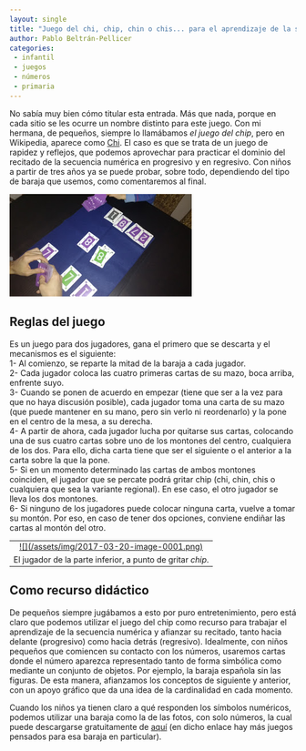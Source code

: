 ```yaml
--- 
layout: single 
title: "Juego del chi, chip, chin o chis... para el aprendizaje de la secuencia numérica"
author: Pablo Beltrán-Pellicer 
categories:
 - infantil 
 - juegos 
 - números 
 - primaria 
---
```



No sabía muy bien cómo titular esta entrada. Más que nada, porque en
cada sitio se les ocurre un nombre distinto para este juego. Con mi
hermana, de pequeños, siempre lo llamábamos *el juego del chip*, pero en
Wikipedia, aparece como [Chi](https://es.wikipedia.org/wiki/Chi_(juego_de_naipes)). El caso es
que se trata de un juego de rapidez y reflejos, que podemos aprovechar
para practicar el dominio del recitado de la secuencia numérica en
progresivo y en regresivo. Con niños a partir de tres años ya se puede
probar, sobre todo, dependiendo del tipo de baraja que usemos, como
comentaremos al final.

![](/assets/img/2017-03-20-image-0000.jpg)  

## Reglas del juego

Es un juego para dos jugadores, gana el primero que se descarta y el
mecanismos es el siguiente:  
1- Al comienzo, se reparte la mitad de la baraja a cada jugador.  
2- Cada jugador coloca las cuatro primeras cartas de su mazo, boca
arriba, enfrente suyo.  
3- Cuando se ponen de acuerdo en empezar (tiene que ser a la vez para
que no haya discusión posible), cada jugador toma una carta de su mazo
(que puede mantener en su mano, pero sin verlo ni reordenarlo) y la pone
en el centro de la mesa, a su derecha.  
4- A partir de ahora, cada jugador lucha por quitarse sus cartas,
colocando una de sus cuatro cartas sobre uno de los montones del centro,
cualquiera de los dos. Para ello, dicha carta tiene que ser el siguiente
o el anterior a la carta sobre la que la pone.  
5- Si en un momento determinado las cartas de ambos montones coinciden,
el jugador que se percate podrá gritar chip (chi, chin, chis o
cualquiera que sea la variante regional). En ese caso, el otro jugador
se lleva los dos montones.  
6- Si ninguno de los jugadores puede colocar ninguna carta, vuelve a
tomar su montón. Por eso, en caso de tener dos opciones, conviene
endiñar las cartas al montón del otro.  
  

<table>
<tbody>
<tr class="odd">
<td style="text-align: center;"><a href="https://3.bp.blogspot.com/-5c-U3NySB9I/WNA8TcRl8eI/AAAAAAAACiM/91RrP0IH018jGFlMIGnm-ePOO6e5myjpwCLcB/s1600/2017-03-20_213126_arrow.png">![](/assets/img/2017-03-20-image-0001.png)

</tr>
<tr class="even">
<td style="text-align: center;">El jugador de la parte inferior, a punto de gritar <em>chip</em>.</td>
</tr>
</tbody>
</table>

## Como recurso didáctico

De pequeños siempre jugábamos a esto por puro entretenimiento, pero está
claro que podemos utilizar el juego del chip como recurso para trabajar
el aprendizaje de la secuencia numérica y afianzar su recitado, tanto
hacia delante (progresivo) como hacia detrás (regresivo). Idealmente,
con niños pequeños que comiencen su contacto con los números, usaremos
cartas donde el número aparezca representado tanto de forma simbólica
como mediante un conjunto de objetos. Por ejemplo, la baraja española
sin las figuras. De esta manera, afianzamos los conceptos de siguiente y
anterior, con un apoyo gráfico que da una idea de la cardinalidad en
cada momento.

Cuando los niños ya tienen claro a qué responden los símbolos numéricos,
podemos utilizar una baraja como la de las fotos, con solo números, la
cual puede descargarse gratuitamente
de [aquí](https://boardgamegeek.com/boardgame/72409/four-operations-math-deck) (en
dicho enlace hay más juegos pensados para esa baraja en particular).

  
  
  
  
  
  
  
  

